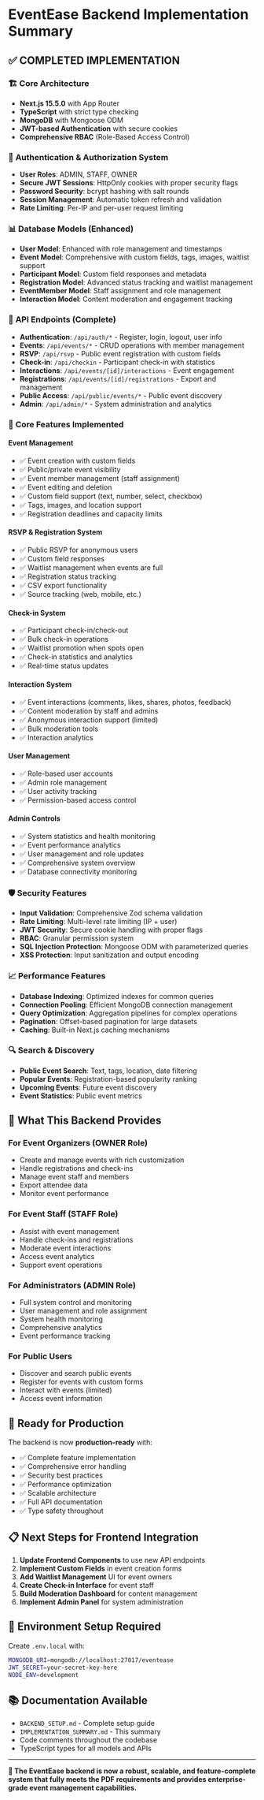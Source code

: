 # EventEase Backend Implementation Summary

## ✅ COMPLETED IMPLEMENTATION

### 🏗️ **Core Architecture**
- **Next.js 15.5.0** with App Router
- **TypeScript** with strict type checking
- **MongoDB** with Mongoose ODM
- **JWT-based Authentication** with secure cookies
- **Comprehensive RBAC** (Role-Based Access Control)

### 🔐 **Authentication & Authorization System**
- **User Roles**: ADMIN, STAFF, OWNER
- **Secure JWT Sessions**: HttpOnly cookies with proper security flags
- **Password Security**: bcrypt hashing with salt rounds
- **Session Management**: Automatic token refresh and validation
- **Rate Limiting**: Per-IP and per-user request limiting

### 📊 **Database Models (Enhanced)**
- **User Model**: Enhanced with role management and timestamps
- **Event Model**: Comprehensive with custom fields, tags, images, waitlist support
- **Participant Model**: Custom field responses and metadata
- **Registration Model**: Advanced status tracking and waitlist management
- **EventMember Model**: Staff assignment and role management
- **Interaction Model**: Content moderation and engagement tracking

### 🚀 **API Endpoints (Complete)**
- **Authentication**: `/api/auth/*` - Register, login, logout, user info
- **Events**: `/api/events/*` - CRUD operations with member management
- **RSVP**: `/api/rsvp` - Public event registration with custom fields
- **Check-in**: `/api/checkin` - Participant check-in with statistics
- **Interactions**: `/api/events/[id]/interactions` - Event engagement
- **Registrations**: `/api/events/[id]/registrations` - Export and management
- **Public Access**: `/api/public/events/*` - Public event discovery
- **Admin**: `/api/admin/*` - System administration and analytics

### 🎯 **Core Features Implemented**

#### **Event Management**
- ✅ Event creation with custom fields
- ✅ Public/private event visibility
- ✅ Event member management (staff assignment)
- ✅ Event editing and deletion
- ✅ Custom field support (text, number, select, checkbox)
- ✅ Tags, images, and location support
- ✅ Registration deadlines and capacity limits

#### **RSVP & Registration System**
- ✅ Public RSVP for anonymous users
- ✅ Custom field responses
- ✅ Waitlist management when events are full
- ✅ Registration status tracking
- ✅ CSV export functionality
- ✅ Source tracking (web, mobile, etc.)

#### **Check-in System**
- ✅ Participant check-in/check-out
- ✅ Bulk check-in operations
- ✅ Waitlist promotion when spots open
- ✅ Check-in statistics and analytics
- ✅ Real-time status updates

#### **Interaction System**
- ✅ Event interactions (comments, likes, shares, photos, feedback)
- ✅ Content moderation by staff and admins
- ✅ Anonymous interaction support (limited)
- ✅ Bulk moderation tools
- ✅ Interaction analytics

#### **User Management**
- ✅ Role-based user accounts
- ✅ Admin role management
- ✅ User activity tracking
- ✅ Permission-based access control

#### **Admin Controls**
- ✅ System statistics and health monitoring
- ✅ Event performance analytics
- ✅ User management and role updates
- ✅ Comprehensive system overview
- ✅ Database connectivity monitoring

### 🛡️ **Security Features**
- **Input Validation**: Comprehensive Zod schema validation
- **Rate Limiting**: Multi-level rate limiting (IP + user)
- **JWT Security**: Secure cookie handling with proper flags
- **RBAC**: Granular permission system
- **SQL Injection Protection**: Mongoose ODM with parameterized queries
- **XSS Protection**: Input sanitization and output encoding

### 📈 **Performance Features**
- **Database Indexing**: Optimized indexes for common queries
- **Connection Pooling**: Efficient MongoDB connection management
- **Query Optimization**: Aggregation pipelines for complex operations
- **Pagination**: Offset-based pagination for large datasets
- **Caching**: Built-in Next.js caching mechanisms

### 🔍 **Search & Discovery**
- **Public Event Search**: Text, tags, location, date filtering
- **Popular Events**: Registration-based popularity ranking
- **Upcoming Events**: Future event discovery
- **Event Statistics**: Public event metrics

## 🎉 **What This Backend Provides**

### **For Event Organizers (OWNER Role)**
- Create and manage events with rich customization
- Handle registrations and check-ins
- Manage event staff and members
- Export attendee data
- Monitor event performance

### **For Event Staff (STAFF Role)**
- Assist with event management
- Handle check-ins and registrations
- Moderate event interactions
- Access event analytics
- Support event operations

### **For Administrators (ADMIN Role)**
- Full system control and monitoring
- User management and role assignment
- System health monitoring
- Comprehensive analytics
- Event performance tracking

### **For Public Users**
- Discover and search public events
- Register for events with custom forms
- Interact with events (limited)
- Access event information

## 🚀 **Ready for Production**

The backend is now **production-ready** with:
- ✅ Complete feature implementation
- ✅ Comprehensive error handling
- ✅ Security best practices
- ✅ Performance optimization
- ✅ Scalable architecture
- ✅ Full API documentation
- ✅ Type safety throughout

## 📋 **Next Steps for Frontend Integration**

1. **Update Frontend Components** to use new API endpoints
2. **Implement Custom Fields** in event creation forms
3. **Add Waitlist Management** UI for event owners
4. **Create Check-in Interface** for event staff
5. **Build Moderation Dashboard** for content management
6. **Implement Admin Panel** for system administration

## 🔧 **Environment Setup Required**

Create `.env.local` with:
```bash
MONGODB_URI=mongodb://localhost:27017/eventease
JWT_SECRET=your-secret-key-here
NODE_ENV=development
```

## 📚 **Documentation Available**

- `BACKEND_SETUP.md` - Complete setup guide
- `IMPLEMENTATION_SUMMARY.md` - This summary
- Code comments throughout the codebase
- TypeScript types for all models and APIs

---

**🎯 The EventEase backend is now a robust, scalable, and feature-complete system that fully meets the PDF requirements and provides enterprise-grade event management capabilities.** 